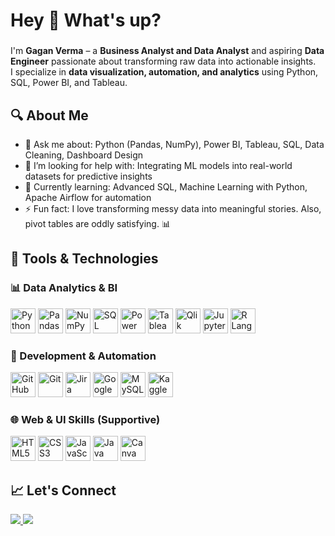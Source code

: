 <h1 align="left">Hey 👋 What's up?</h1>

###

<p align="left">
I'm <b>Gagan Verma</b> – a <b>Business Analyst and Data Analyst</b> and aspiring <b>Data Engineer</b> passionate about transforming raw data into actionable insights.<br>
I specialize in <b>data visualization, automation, and analytics</b> using Python, SQL, Power BI, and Tableau.
</p>

###

<h2 align="left">🔍 About Me</h2>

- 💬 Ask me about: Python (Pandas, NumPy), Power BI, Tableau, SQL, Data Cleaning, Dashboard Design  
- 🤝 I’m looking for help with: Integrating ML models into real-world datasets for predictive insights  
- 🌱 Currently learning: Advanced SQL, Machine Learning with Python, Apache Airflow for automation  
- ⚡ Fun fact: I love transforming messy data into meaningful stories. Also, pivot tables are oddly satisfying. 📊  

###

<h2 align="left">🧠 Tools & Technologies</h2>

<h3 align="left">📊 Data Analytics & BI</h3>

<p align="left">
  <img src="https://cdn.jsdelivr.net/gh/devicons/devicon/icons/python/python-original.svg" height="40" alt="Python" />
  <img src="https://cdn.jsdelivr.net/gh/devicons/devicon/icons/pandas/pandas-original.svg" height="40" alt="Pandas" />
  <img src="https://cdn.jsdelivr.net/gh/devicons/devicon/icons/numpy/numpy-original.svg" height="40" alt="NumPy" />
  <img src="https://img.icons8.com/ios-filled/50/sql.png" height="40" alt="SQL" />
  <img src="https://img.icons8.com/color/48/power-bi.png" height="40" alt="Power BI" />
  <img src="https://img.icons8.com/color/48/tableau-software.png" height="40" alt="Tableau" />
  <img src="https://seeklogo.com/images/Q/qlik-sense-logo-7BBFD0FC92-seeklogo.com.png" height="40" alt="Qlik Sense" />
  <img src="https://cdn.jsdelivr.net/gh/devicons/devicon/icons/jupyter/jupyter-original.svg" height="40" alt="Jupyter" />
  <img src="https://cdn.jsdelivr.net/gh/devicons/devicon/icons/r/r-original.svg" height="40" alt="R Language" />
</p>

<h3 align="left">🧰 Development & Automation</h3>

<p align="left">
  <img src="https://cdn.jsdelivr.net/gh/devicons/devicon/icons/github/github-original.svg" height="40" alt="GitHub" />
  <img src="https://cdn.jsdelivr.net/gh/devicons/devicon/icons/git/git-original.svg" height="40" alt="Git" />
  <img src="https://cdn.jsdelivr.net/gh/devicons/devicon/icons/jira/jira-original.svg" height="40" alt="Jira" />
  <img src="https://cdn.jsdelivr.net/gh/devicons/devicon/icons/googlecloud/googlecloud-original.svg" height="40" alt="Google Cloud" />
  <img src="https://cdn.jsdelivr.net/gh/devicons/devicon/icons/mysql/mysql-original.svg" height="40" alt="MySQL" />
  <img src="https://cdn.jsdelivr.net/gh/devicons/devicon/icons/kaggle/kaggle-original.svg" height="40" alt="Kaggle" />
</p>

<h3 align="left">🌐 Web & UI Skills (Supportive)</h3>

<p align="left">
  <img src="https://cdn.jsdelivr.net/gh/devicons/devicon/icons/html5/html5-original.svg" height="40" alt="HTML5" />
  <img src="https://cdn.jsdelivr.net/gh/devicons/devicon/icons/css3/css3-original.svg" height="40" alt="CSS3" />
  <img src="https://cdn.jsdelivr.net/gh/devicons/devicon/icons/javascript/javascript-original.svg" height="40" alt="JavaScript" />
  <img src="https://cdn.jsdelivr.net/gh/devicons/devicon/icons/java/java-original.svg" height="40" alt="Java" />
  <img src="https://cdn.jsdelivr.net/gh/devicons/devicon/icons/canva/canva-original.svg" height="40" alt="Canva" />
</p>

###

<h2 align="left">📈 Let's Connect</h2>

<p align="left">
<a href="https://github.com/gagan2113" target="_blank">
  <img src="https://img.shields.io/badge/GitHub-100000?style=for-the-badge&logo=github&logoColor=white" />
</a>
<a href="https://www.linkedin.com/in/gagan34/" target="_blank">
  <img src="https://img.shields.io/badge/LinkedIn-0A66C2?style=for-the-badge&logo=linkedin&logoColor=white" />
</a>
</p>
